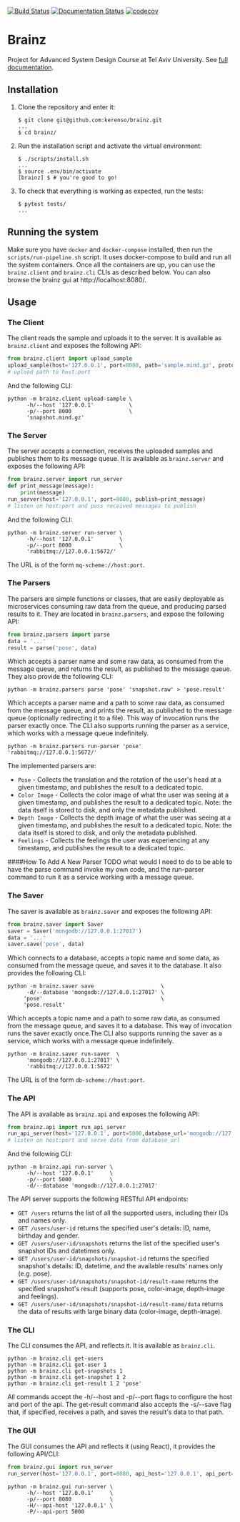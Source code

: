 [![Build Status](https://travis-ci.org/kerenso/brainz.svg?branch=master)](https://travis-ci.org/kerenso/brainz)
[![Documentation Status](https://readthedocs.org/projects/brainz/badge/?version=latest)](https://brainz.readthedocs.io/en/latest/?badge=latest)
[![codecov](https://codecov.io/gh/kerenso/brainz/branch/master/graph/badge.svg)](https://codecov.io/gh/kerenso/brainz)

# Brainz
Project for Advanced System Design Course at Tel Aviv University.
See [full documentation](https://brainz.readthedocs.io/en/latest/).

## Installation
1. Clone the repository and enter it:
    ```shell script
    $ git clone git@github.com:kerenso/brainz.git
    ...
    $ cd brainz/
    ```
2. Run the installation script and activate the virtual environment:
    ```shell script
    $ ./scripts/install.sh
    ...
    $ source .env/bin/activate
    [brainz] $ # you're good to go!
    ```
3. To check that everything is working as expected, run the tests:
    ```shell script
    $ pytest tests/
    ...
    ```

## Running the system 
Make sure you have `docker` and `docker-compose` installed, then run the `scripts/run-pipeline.sh` script.
It uses docker-compose to build and run all the system containers. Once all the containers are up, you can use the
`brainz.client` and `brainz.cli` CLIs as described below. You can also browse the brainz gui at http://localhost:8080/.

## Usage
### The Client
The client reads the sample and uploads it to the server. It is available as `brainz.client` and exposes the following API:
```python
from brainz.client import upload_sample
upload_sample(host='127.0.0.1', port=8000, path='sample.mind.gz', protobuf=True)
# upload path to host:port
```
And the following CLI:
```shell script
python -m brainz.client upload-sample \
      -h/--host '127.0.0.1'           \
      -p/--port 8000                  \
      'snapshot.mind.gz'
```

### The Server
The server accepts a connection, receives the uploaded samples and publishes them to its message queue.
It is available as `brainz.server` and exposes the following API:
```python
from brainz.server import run_server
def print_message(message):
    print(message)
run_server(host='127.0.0.1', port=8000, publish=print_message)
# listen on host:port and pass received messages to publish
```
And the following CLI:
```shell script
python -m brainz.server run-server \
      -h/--host '127.0.0.1'        \
      -p/--port 8000               \
      'rabbitmq://127.0.0.1:5672/'
```
The URL is of the form `mq-scheme://host:port`.

### The Parsers
The parsers are simple functions or classes, that are easily deployable as microservices consuming raw data from the 
queue, and producing parsed results to it. They are located in `brainz.parsers`, and expose the following API:
```python
from brainz.parsers import parse
data = '...' 
result = parse('pose', data)
```
Which accepts a parser name and some raw data, as consumed from the message queue, and returns the result, as published 
to the message queue. They also provide the following CLI:
```shell script
python -m brainz.parsers parse 'pose' 'snapshot.raw' > 'pose.result'
```
Which accepts a parser name and a path to some raw data, as consumed from the message queue, and prints the result, as
published to the message queue (optionally redirecting it to a file). This way of invocation runs the parser exactly
once. The CLI also supports running the parser as a service, which works with a message queue indefinitely.
```shell script
python -m brainz.parsers run-parser 'pose' 'rabbitmq://127.0.0.1:5672/'
```
The implemented parsers are:
 - `Pose` - Collects the translation and the rotation of the user's head at a given timestamp, and publishes the result
 to a dedicated topic.
 - `Color Image` - Collects the color image of what the user was seeing at a given timestamp, and publishes the result
 to a dedicated topic. Note: the data itself is stored to disk, and only the metadata published.
 - `Depth Image` - Collects the depth image of what the user was seeing at a given timestamp, and publishes the result
 to a dedicated topic. Note: the data itself is stored to disk, and only the metadata published.
 - `Feelings` - Collects the feelings the user was experiencing at any timestamp, and publishes the result to a
 dedicated topic.

####How To Add A New Parser
TODO
what would I need to do to be able to have the parse command invoke my own code, and the run-parser command to run it as a service working with a message queue.

### The Saver
The saver is available as `brainz.saver` and exposes the following API:
```python
from brainz.saver import Saver
saver = Saver('mongodb://127.0.0.1:27017')
data = '...'
saver.save('pose', data)
```
Which connects to a database, accepts a topic name and some data, as consumed from the message queue, and saves it to
the database. It also provides the following CLI:
```shell script
python -m brainz.saver save                     \
      -d/--database 'mongodb://127.0.0.1:27017' \
     'pose'                                     \
     'pose.result' 
```
Which accepts a topic name and a path to some raw data, as consumed from the message queue, and saves it to a database.
This way of invocation runs the saver exactly once.The CLI also supports running the saver as a service, which works
with a message queue indefinitely.
```shell script
python -m brainz.saver run-saver  \
      'mongodb://127.0.0.1:27017' \
      'rabbitmq://127.0.0.1:5672'
```
The URL is of the form `db-scheme://host:port`.

### The API
The API is available as `brainz.api` and exposes the following API:
```python
from brainz.api import run_api_server
run_api_server(host='127.0.0.1', port=5000,database_url='mongodb://127.0.0.1:27017')
# listen on host:port and serve data from database_url
```
And the following CLI:
```shell script
python -m brainz.api run-server \
      -h/--host '127.0.0.1'     \
      -p/--port 5000            \
      -d/--database 'mongodb://127.0.0.1:27017'
```
The API server supports the following RESTful API endpoints:
- `GET /users` returns the list of all the supported users, including their IDs and names only.
- `GET /users/user-id` returns the specified user's details: ID, name, birthday and gender.
- `GET /users/user-id/snapshots` returns the list of the specified user's snapshot IDs and datetimes only.
- `GET /users/user-id/snapshots/snapshot-id` returns the specified snapshot's details: ID, datetime, and the available
results' names only (e.g. pose).
- `GET /users/user-id/snapshots/snapshot-id/result-name` returns the specified snapshot's result (supports pose,
color-image, depth-image and feelings). 
- `GET /users/user-id/snapshots/snapshot-id/result-name/data` returns the data of results with large binary data
(color-image, depth-image). 

### The CLI
The CLI consumes the API, and reflects it. It is available as `brainz.cli`.

```shell script
python -m brainz.cli get-users
python -m brainz.cli get-user 1
python -m brainz.cli get-snapshots 1
python -m brainz.cli get-snapshot 1 2
python -m brainz.cli get-result 1 2 'pose'
```
All commands accept the -h/--host and -p/--port flags to configure the host and port of the api.
The get-result command also accepts the -s/--save flag that, if specified, receives a path, and saves the result's data
to that path.

### The GUI
The GUI consumes the API and reflects it (using React), it provides the following API/CLI:
```python
from brainz.gui import run_server
run_server(host='127.0.0.1', port=8080, api_host='127.0.0.1', api_port=5000)
```
```shell script
python -m brainz.gui run-server \
      -h/--host '127.0.0.1'     \
      -p/--port 8080            \
      -H/--api-host '127.0.0.1' \
      -P/--api-port 5000
```
